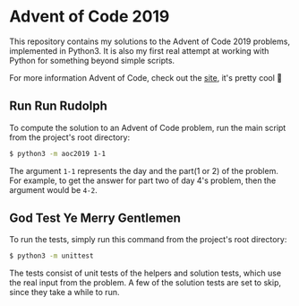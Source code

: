 # Advent of Code 2019

This repository contains my solutions to the Advent of Code 2019 problems, implemented in Python3. It is also my first real attempt at working with Python for something beyond simple scripts.

For more information Advent of Code, check out the [site](https://adventofcode.com/2019), it's pretty cool :santa:

## Run Run Rudolph

To compute the solution to an Advent of Code problem, run the main script from the project's root directory:

```bash
$ python3 -m aoc2019 1-1
```

The argument `1-1` represents the day and the part(1 or 2) of the problem. For example, to get the answer for part two of day 4's problem, then the argument would be `4-2`.

## God Test Ye Merry Gentlemen

To run the tests, simply run this command from the project's root directory:

```bash
$ python3 -m unittest
```
The tests consist of unit tests of the helpers and solution tests, which use the real input from the problem.  A few of the solution tests are set to skip, since they take a while to run.